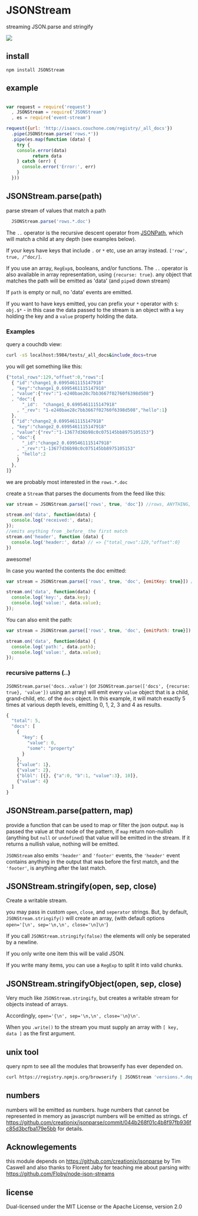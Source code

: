 # JSONStream

streaming JSON.parse and stringify

![](https://secure.travis-ci.org/dominictarr/JSONStream.png?branch=master)

## install
```npm install JSONStream```

## example

``` js

var request = require('request')
  , JSONStream = require('JSONStream')
  , es = require('event-stream')

request({url: 'http://isaacs.couchone.com/registry/_all_docs'})
  .pipe(JSONStream.parse('rows.*'))
  .pipe(es.map(function (data) {
    try {
    console.error(data)
          return data
    } catch (err) {
      console.error('Error:', err)
    }
  }))
```

## JSONStream.parse(path)

parse stream of values that match a path

``` js
  JSONStream.parse('rows.*.doc')
```

The `..` operator is the recursive descent operator from [JSONPath](http://goessner.net/articles/JsonPath/), which will match a child at any depth (see examples below).

If your keys have keys that include `.` or `*` etc, use an array instead.
`['row', true, /^doc/]`.

If you use an array, `RegExp`s, booleans, and/or functions. The `..` operator is also available in array representation, using `{recurse: true}`.
any object that matches the path will be emitted as 'data' (and `pipe`d down stream)

If `path` is empty or null, no 'data' events are emitted.

If you want to have keys emitted, you can prefix your `*` operator with `$`: `obj.$*` - in this case the data passed to the stream is an object with a `key` holding the key and a `value` property holding the data.

### Examples

query a couchdb view:

``` bash
curl -sS localhost:5984/tests/_all_docs&include_docs=true
```
you will get something like this:

``` js
{"total_rows":129,"offset":0,"rows":[
  { "id":"change1_0.6995461115147918"
  , "key":"change1_0.6995461115147918"
  , "value":{"rev":"1-e240bae28c7bb3667f02760f6398d508"}
  , "doc":{
      "_id":  "change1_0.6995461115147918"
    , "_rev": "1-e240bae28c7bb3667f02760f6398d508","hello":1}
  },
  { "id":"change2_0.6995461115147918"
  , "key":"change2_0.6995461115147918"
  , "value":{"rev":"1-13677d36b98c0c075145bb8975105153"}
  , "doc":{
      "_id":"change2_0.6995461115147918"
    , "_rev":"1-13677d36b98c0c075145bb8975105153"
    , "hello":2
    }
  },
]}

```

we are probably most interested in the `rows.*.doc`

create a `Stream` that parses the documents from the feed like this:

``` js
var stream = JSONStream.parse(['rows', true, 'doc']) //rows, ANYTHING, doc

stream.on('data', function(data) {
  console.log('received:', data);
});
//emits anything from _before_ the first match
stream.on('header', function (data) {
  console.log('header:', data) // => {"total_rows":129,"offset":0}
})

```
awesome!

In case you wanted the contents the doc emitted:

``` js
var stream = JSONStream.parse(['rows', true, 'doc', {emitKey: true}]) //rows, ANYTHING, doc, items in docs with keys

stream.on('data', function(data) {
  console.log('key:', data.key);
  console.log('value:', data.value);
});

```

You can also emit the path:

``` js
var stream = JSONStream.parse(['rows', true, 'doc', {emitPath: true}]) //rows, ANYTHING, doc, items in docs with keys

stream.on('data', function(data) {
  console.log('path:', data.path);
  console.log('value:', data.value);
});

```

### recursive patterns (..)

`JSONStream.parse('docs..value')` 
(or `JSONStream.parse(['docs', {recurse: true}, 'value'])` using an array)
will emit every `value` object that is a child, grand-child, etc. of the 
`docs` object. In this example, it will match exactly 5 times at various depth
levels, emitting 0, 1, 2, 3 and 4 as results.

```js
{
  "total": 5,
  "docs": [
    {
      "key": {
        "value": 0,
        "some": "property"
      }
    },
    {"value": 1},
    {"value": 2},
    {"blbl": [{}, {"a":0, "b":1, "value":3}, 10]},
    {"value": 4}
  ]
}
```

## JSONStream.parse(pattern, map)

provide a function that can be used to map or filter
the json output. `map` is passed the value at that node of the pattern,
if `map` return non-nullish (anything but `null` or `undefined`)
that value will be emitted in the stream. If it returns a nullish value,
nothing will be emitted.

`JSONStream` also emits `'header'` and `'footer'` events,
the `'header'` event contains anything in the output that was before
the first match, and the `'footer'`, is anything after the last match.

## JSONStream.stringify(open, sep, close)

Create a writable stream.

you may pass in custom `open`, `close`, and `seperator` strings.
But, by default, `JSONStream.stringify()` will create an array,
(with default options `open='[\n', sep='\n,\n', close='\n]\n'`)

If you call `JSONStream.stringify(false)`
the elements will only be seperated by a newline.

If you only write one item this will be valid JSON.

If you write many items,
you can use a `RegExp` to split it into valid chunks.

## JSONStream.stringifyObject(open, sep, close)

Very much like `JSONStream.stringify`,
but creates a writable stream for objects instead of arrays.

Accordingly, `open='{\n', sep='\n,\n', close='\n}\n'`.

When you `.write()` to the stream you must supply an array with `[ key, data ]`
as the first argument.

## unix tool

query npm to see all the modules that browserify has ever depended on.

``` bash
curl https://registry.npmjs.org/browserify | JSONStream 'versions.*.dependencies'
```

## numbers

numbers will be emitted as numbers.
huge numbers that cannot be represented in memory as javascript numbers will be emitted as strings.
cf https://github.com/creationix/jsonparse/commit/044b268f01c4b8f97fb936fc85d3bcfba179e5bb for details.

## Acknowlegements

this module depends on https://github.com/creationix/jsonparse
by Tim Caswell
and also thanks to Florent Jaby for teaching me about parsing with:
https://github.com/Floby/node-json-streams

## license

Dual-licensed under the MIT License or the Apache License, version 2.0

